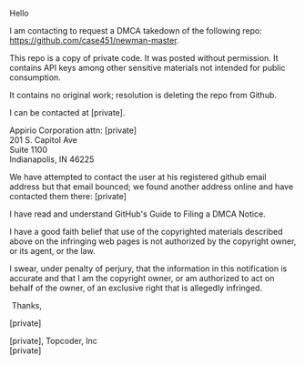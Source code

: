 Hello

I am contacting to request a DMCA takedown of the following repo:  
https://github.com/case451/newman-master.

This repo is a copy of private code. It was posted without permission. It
contains API keys among other sensitive materials not intended for public
consumption.

It contains no original work; resolution is deleting the repo from Github.

I can be contacted at [private].

Appirio Corporation attn: [private]  
201 S. Capitol Ave  
Suite 1100  
Indianapolis, IN 46225

We have attempted to contact the user at his registered github email
address but that email bounced; we found another address online and have
contacted them there: [private]

I have read and understand GitHub's Guide to Filing a DMCA Notice.

I have a good faith belief that use of the copyrighted materials described
above on the infringing web pages is not authorized by the copyright owner,
or its agent, or the law.

I swear, under penalty of perjury, that the information in this
notification is accurate and that I am the copyright owner, or am
authorized to act on behalf of the owner, of an exclusive right that is
allegedly infringed.

​
Thanks,

[private]
​

[private], Topcoder, Inc  
[private]
